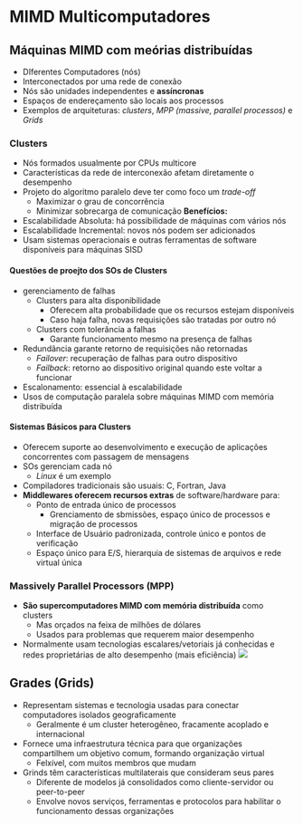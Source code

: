 # MIMD Multicomputadores

## Máquinas MIMD com meórias distribuídas

- DIferentes Computadores (nós)
- Interconectados por uma rede de conexão
- Nós são unidades independentes e **assíncronas**
- Espaços de endereçamento são locais aos processos
- Exemplos de arquiteturas: *clusters*, *MPP (massive, parallel processos)* e *Grids*

### Clusters

- Nós formados usualmente por CPUs multicore
- Características da rede de interconexão afetam diretamente o desempenho
- Projeto do algoritmo paralelo deve ter como foco um *trade-off*
	- Maximizar o grau de concorrência
	- Minimizar sobrecarga de comunicação
**Benefícios:**
- Escalabilidade Absoluta: há possibilidade de máquinas com vários nós
- Escalabilidade Incremental: novos nós podem ser adicionados
- Usam sistemas operacionais e outras ferramentas de software disponíveis para máquinas SISD

#### Questões de proejto dos SOs de Clusters
- gerenciamento de falhas
	- Clusters para alta disponibilidade
		- Oferecem alta probabilidade que os recursos estejam disponíveis
		- Caso haja falha, novas requisições são tratadas por outro nó
	- Clusters com tolerância a falhas
		- Garante funcionamento mesmo na presença de falhas
- Redundância garante retorno de requisições não retornadas
	- *Failover*: recuperação de falhas para outro dispositivo
	- *Failback*: retorno ao dispositivo original quando este voltar a funcionar
- Escalonamento: essencial à escalabilidade
- Usos de computação paralela sobre máquinas MIMD com memória distribuída

#### Sistemas Básicos para Clusters
- Oferecem suporte ao desenvolvimento e execução de aplicações concorrentes com passagem de mensagens
- SOs gerenciam cada nó
	- *Linux* é um exemplo
- Compiladores tradicionais são usuais: C, Fortran, Java
- **Middlewares oferecem recursos extras** de software/hardware para:
	- Ponto de entrada único de processos
		- Grenciamento de sbmissões, espaço único de processos e migração de processos
	- Interface de Usuário padronizada, controle único e pontos de verificação
	- Espaço único para E/S, hierarquia de sistemas de arquivos e rede virtual única

### Massively Parallel Processors (MPP)

- **São supercomputadores MIMD com memória distribuída** como clusters
	- Mas orçados na feixa de milhões de dólares
	- Usados para problemas que requerem maior desempenho
- Normalmente usam tecnologias escalares/vetoriais já conhecidas e redes proprietárias de alto desempenho (mais eficiência)
![](Pasted%20image%2020220912091516.png)


## Grades (Grids)

- Representam sistemas e tecnologia usadas para conectar computadores isolados geograficamente
	- Geralmente é um cluster heterogêneo, fracamente acoplado e internacional
- Fornece uma infraestrutura técnica para que organizações compartilhem um objetivo comum, formando organização virtual
	- Felxível, com muitos membros que mudam
- Grinds têm características multilaterais que consideram seus pares
	- Diferente de modelos já consolidados como cliente-servidor ou peer-to-peer
	- Envolve novos serviços, ferramentas e protocolos para habilitar o funcionamento dessas organizações